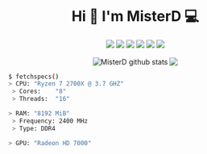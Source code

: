 <h1 align='center'>
  Hi 👋 I'm MisterD 💻
</h1>

<p align='center'>
<img src="https://img.shields.io/badge/git%20-%23F05033.svg?&style=for-the-badge&logo=git&logoColor=white"/>
<img src="https://img.shields.io/badge/javascript%20-%23323330.svg?&style=for-the-badge&logo=javascript&logoColor=%23F7DF1E"/>
<img src="https://img.shields.io/badge/html5%20-%23E34F26.svg?&style=for-the-badge&logo=html5&logoColor=white"/>
<img src="https://img.shields.io/badge/css3%20-%231572B6.svg?&style=for-the-badge&logo=css3&logoColor=white"/>
 <img src="https://img.shields.io/badge/python%20-%2314354C.svg?&style=for-the-badge&logo=python&logoColor=white"/>
 <img src="https://img.shields.io/badge/mysql-%2300f.svg?&style=for-the-badge&logo=mysql&logoColor=white"/>
 </p>
 
 
 <p align='center'>
 <img align="center" src="https://github-readme-stats.vercel.app/api?username=MisterDCH&show_icons=true&include_all_commits=true&theme=radical" alt="MisterD github stats" />
  <img align="center" src="https://github-readme-stats.vercel.app/api/top-langs/?username=MisterDCH&layout=compact&theme=radical" />
</p>

```bash
$ fetchspecs()
> CPU: "Ryzen 7 2700X @ 3.7 GHZ"
 > Cores:    "8"
 > Threads:  "16"

> RAM: "8192 MiB"
 > Frequency: 2400 MHz
 > Type: DDR4

> GPU: "Radeon HD 7000"
